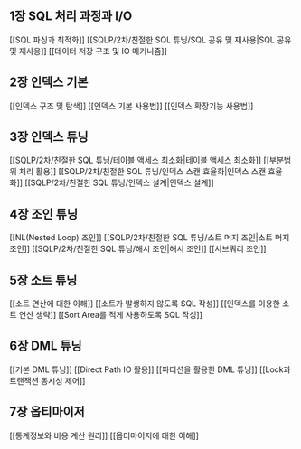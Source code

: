 ## 1장 SQL 처리 과정과 I/O
[[SQL 파싱과 최적화]]
[[SQLP/2차/친절한 SQL 튜닝/SQL 공유 및 재사용|SQL 공유 및 재사용]]
[[데이터 저장 구조 및 IO 메커니즘]]
## 2장 인덱스 기본
[[인덱스 구조 및 탐색]]
[[인덱스 기본 사용법]]
[[인덱스 확장기능 사용법]]
## 3장 인덱스 튜닝
[[SQLP/2차/친절한 SQL 튜닝/테이블 액세스 최소화|테이블 액세스 최소화]]
[[부분범위 처리 활용]]
[[SQLP/2차/친절한 SQL 튜닝/인덱스 스캔 효율화|인덱스 스캔 효율화]]
[[SQLP/2차/친절한 SQL 튜닝/인덱스 설계|인덱스 설계]]
## 4장 조인 튜닝
[[NL(Nested Loop) 조인]]
[[SQLP/2차/친절한 SQL 튜닝/소트 머지 조인|소트 머지 조인]]
[[SQLP/2차/친절한 SQL 튜닝/해시 조인|해시 조인]]
[[서브쿼리 조인]]
## 5장 소트 튜닝
[[소트 연산에 대한 이해]]
[[소트가 발생하지 않도록 SQL 작성]]
[[인덱스를 이용한 소트 연산 생략]]
[[Sort Area를 적게 사용하도록 SQL 작성]]
## 6장 DML 튜닝
[[기본 DML 튜닝]]
[[Direct Path IO 활용]]
[[파티션을 활용한 DML 튜닝]]
[[Lock과 트랜잭션 동시성 제어]]
## 7장 옵티마이저
[[통계정보와 비용 계산 원리]]
[[옵티마이저에 대한 이해]]
